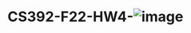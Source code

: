 # CS392-F22-HW4-<YourFirstName><YourLastName>![image](https://user-images.githubusercontent.com/117397038/199826167-5eddf50a-96fc-41de-b57f-e29146d642a6.png)

